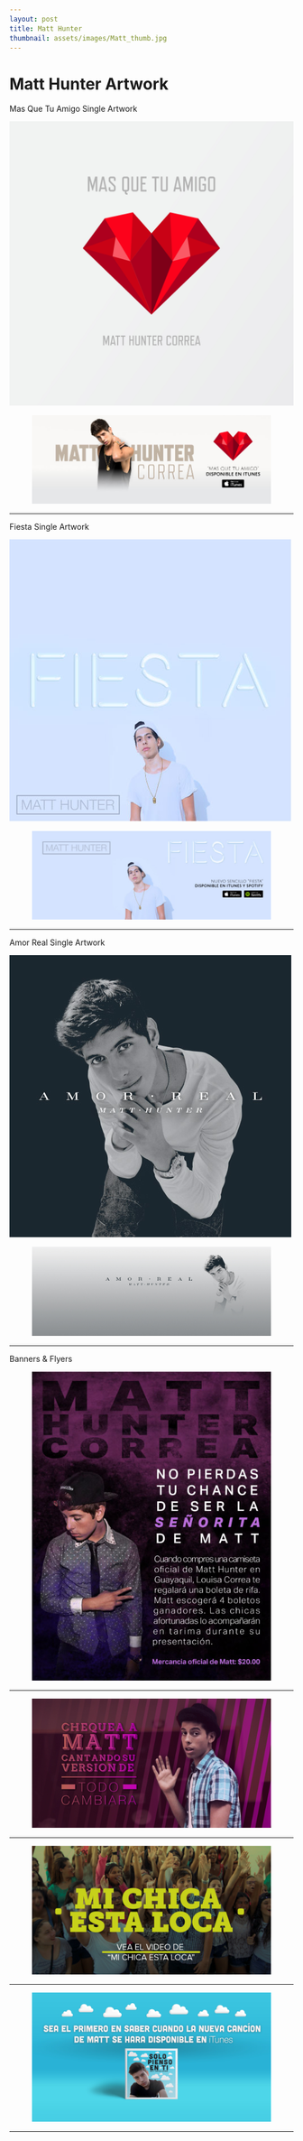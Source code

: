 ```yaml
---
layout: post
title: Matt Hunter
thumbnail: assets/images/Matt_thumb.jpg
---
```

# Matt Hunter Artwork

Mas Que Tu Amigo Single Artwork

![EP Team Page](/assets/images/Matt_MasQueTuAmigo-Cover.jpg)

<figure>
<img src="/assets/images/Matt_MasQueTuAmigo-Banner.jpg"/>
</figure>

<hr noshade>

Fiesta Single Artwork

![EP Team Page](/assets/images/Matt_Fiesta-Cover.jpg)

<figure>
<img src="/assets/images/Matt_FIesta-banner-copy.jpg"/>
</figure>

<hr noshade>

Amor Real Single Artwork

![EP Team Page](/assets/images/Matt_AmorReal-Cover.jpg)

<figure>
<img src="/assets/images/Matt_AmorReal-Banner.jpg"/>
</figure>

<hr noshade>

Banners & Flyers

<figure>
<img src="/assets/images/Matt_contest-flyer.jpg"/>
</figure>

<hr noshade>

<figure>
<img src="/assets/images/Matt_todocambiara.jpg"/>
</figure>

<hr noshade>

<figure>
<img src="/assets/images/Matt_MiChicaEstaLoca-Banner.jpg"/>
</figure>

<hr noshade>

<figure>
<img src="/assets/images/Matt_Solo-Pienso-En-Ti-Banner.jpg"/>
</figure>

<hr noshade>
